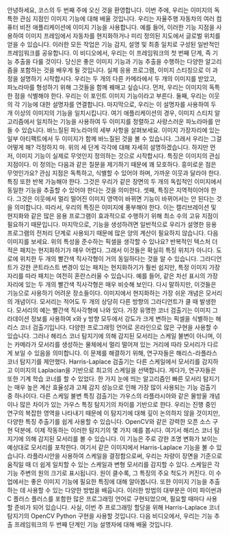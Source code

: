 안녕하세요, 코스의 두 번째 주에 오신 것을 환영합니다. 이번 주에, 우리는 이미지의 독특한 관심 지점인 이미지 기능에 대해 배울 것입니다. 우리는 자율주행 자동차의 여러 컴퓨터 비전 애플리케이션에 이미지 기능을 사용합니다. 예를 들어, 이러한 기능 지점을 사용하여 이미지 프레임에서 자동차를 현지화하거나 미리 정의된 지도에서 글로벌 위치를 얻을 수 있습니다. 이러한 모든 작업은 기능 감지, 설명 및 최종 일치로 구성된 일반적인 프레임워크를 공유합니다. 이 비디오에서, 우리는 이 프레임워크의 첫 번째 단계, 즉 기능 추출을 다룰 것이다. 당신은 좋은 이미지 기능과 기능 추출을 수행하는 다양한 알고리즘을 포함하는 것을 배우게 될 것입니다. 실제 응용 프로그램, 이미지 스티칭으로 이 과정을 설명하기 시작합시다. 우리는 두 개의 다른 카메라에서 두 개의 이미지를 받았고, 파노라마를 형성하기 위해 그것들을 함께 꿰매고 싶습니다. 먼저, 우리는 이미지의 독특한 점을 식별해야 한다. 우리는 이 포인트 이미지 기능이라고 부른다. 둘째, 우리는 이웃의 각 기능에 대한 설명자를 연결합니다. 마지막으로, 우리는 이 설명자를 사용하여 두 개 이상의 이미지의 기능을 일치시킵니다. 여기 애플리케이션의 경우, 이미지 스티치 알고리즘에서 일치하는 기능을 사용하여 두 이미지를 정렬하고 사랑스러운 파노라마를 만들 수 있습니다. 바느질된 파노라마의 세부 사항을 살펴보세요. 이미지 가장자리에 있는 일부 아티팩트에서 두 이미지가 함께 바느질된 것을 볼 수 있습니다. 그래서 우리는 그걸 어떻게 해? 걱정하지 마. 위의 세 단계 각각에 대해 자세히 설명하겠습니다. 하지만 먼저, 이미지 기능이 실제로 무엇인지 정의하는 것으로 시작합시다. 특징은 이미지의 관심 지점이다. 이 정의는 다음과 같은 질문을 제기하기 때문에 꽤 모호하다. 흥미로운 점은 무엇인가요? 관심 지점은 독특하고, 식별할 수 있어야 하며, 가까운 이웃과 달라야 한다. 특징 또한 반복 가능해야 한다. 그것은 우리가 같은 장면의 두 개의 독립적인 이미지에서 동일한 기능을 추출할 수 있어야 한다는 것을 의미한다. 셋째, 특징은 지역적이어야 한다. 그것은 이웃에서 멀리 떨어진 이미지 영역이 바뀌면 기능이 바뀌어서는 안 된다는 것을 의미합니다. 따라서, 우리의 특징은 이미지에 풍부해야 한다. 이는 캘리브레이션 및 현지화와 같은 많은 응용 프로그램이 효과적으로 수행하기 위해 최소 수의 고유 지점이 필요하기 때문입니다. 마지막으로, 기능을 생성하려면 일반적으로 우리가 설명한 응용 프로그램의 전처리 단계로 사용되기 때문에 많은 양의 계산이 필요하지 않습니다. 다음 이미지를 보세요. 위의 특성을 준수하는 픽셀을 생각할 수 있나요? 반복적인 텍스처 더 적은 패치는 현지화하기가 매우 어렵다. 그래서 이것들은 확실히 특징 위치가 아니다. 도로에 위치한 두 개의 빨간색 직사각형이 거의 동일하다는 것을 알 수 있습니다. 그라디언트가 강한 콘트라스트 변경이 있는 패치는 현지화하기가 훨씬 쉽지만, 특정 이미지 가장자리를 따라 패치는 여전히 혼란스러울 수 있습니다. 예를 들어, 같은 차선 표시의 가장자리에 있는 두 개의 빨간색 직사각형은 매우 비슷해 보인다. 다시 말하지만, 이것들은 기능으로 사용하기 어려운 장소들이다. 이미지에서 현지화하는 가장 쉬운 개념은 모서리의 개념이다. 모서리는 적어도 두 개의 상당히 다른 방향의 그라디언트가 클 때 발생한다. 모서리의 예는 빨간색 직사각형에 나와 있다. 가장 유명한 코너 검출기는 이미지 그라데이션 정보를 사용하여 x와 y 방향 모두에서 강도가 크게 변하는 픽셀을 식별하는 해리스 코너 검출기입니다. 다양한 프로그래밍 언어로 온라인으로 많은 구현을 사용할 수 있습니다. 그러나 해리스 코너 탐지기에 의해 감지된 모서리는 스케일 불변이 아니며, 이는 카메라가 모서리를 생성하는 물체에서 멀리 떨어져 있는 거리에 따라 모서리가 다르게 보일 수 있음을 의미합니다. 이 문제를 해결하기 위해, 연구자들은 해리스-라플라스 코너 탐지기를 제안했다. Harris-Laplace 검출기는 다른 스케일에서 모서리를 감지하고 이미지의 Laplacian을 기반으로 최고의 스케일을 선택합니다. 게다가, 연구자들은 또한 기계 학습 코너를 할 수 있었다. 한 가지 눈에 띄는 알고리즘인 빠른 모서리 탐지기는 매우 높은 계산 효율성과 고체 감지 성능으로 인해 가장 많이 사용되는 기능 검출기 중 하나이다. 다른 스케일 불변 특징 검출기는 가우스의 라플라시아와 같은 물방울 개념이나 많은 차이가 있는 가우스 특징 탐지기의 차이를 기반으로 한다. 우리는 진행 중인 연구의 복잡한 영역을 나타내기 때문에 이 탐지기에 대해 깊이 논의하지 않을 것이지만, 다양한 특징 추출기를 쉽게 사용할 수 있습니다. OpenCV와 같은 강력한 오픈 소스 구현 덕분에. 이제 작동하는 이러한 탐지기의 몇 가지 예를 봅시다. 여기서 해리스 코너 탐지기에 의해 감지된 모서리를 볼 수 있습니다. 이 기능은 주로 강한 조명 변화가 보이는 예상대로 모서리를 포착한다. 여기서 같은 이미지에서 Harris-Laplace 기능을 볼 수 있습니다. 라플라시안을 사용하여 스케일을 결정함으로써, 우리는 차량이 장면을 기준으로 움직일 때 더 쉽게 일치할 수 있는 스케일과 변형 모서리를 감지할 수 있다. 스케일은 각 기능 주변의 원의 크기로 표시됩니다. 원이 클수록, 그 특징의 주요 척도가 커진다. 이 수업에서는 좋은 이미지 기능에 필요한 특징에 대해 알아봅니다. 또한 이미지 기능을 추출하는 데 사용할 수 있는 다양한 방법을 배웁니다. 이러한 방법의 대부분은 이미 파이썬과 C 플러스 플러스를 포함한 많은 프로그래밍 언어로 구현되었으며, 필요할 때마다 사용할 준비가 되어 있습니다. 사실, 이번 주 프로그래밍 할당을 위해 Harris-Laplace 코너 탐지기의 OpenCV Python 구현을 사용할 것입니다. 다음 비디오에서, 우리는 기능 추출 프레임워크의 두 번째 단계인 기능 설명자에 대해 배울 것입니다.